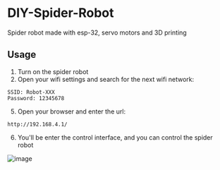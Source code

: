 # DIY-Spider-Robot
Spider robot made with esp-32, servo motors and 3D printing

## Usage
1. Turn on the spider robot
2. Open your wifi settings and search for the next wifi network:
  ```
  SSID: Robot-XXX
  Password: 12345678
  ```
5. Open your browser and enter the url:
  ```
  http://192.168.4.1/
  ```
6. You'll be enter the control interface, and you can control the spider robot

![image](https://user-images.githubusercontent.com/47931157/173129521-a7eea656-01c1-4cba-a4f1-923844121e91.png)
